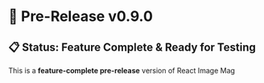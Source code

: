 # 🚀 Pre-Release v0.9.0

## 📋 Status: Feature Complete & Ready for Testing

This is a **feature-complete pre-release** version of React Image Mag
